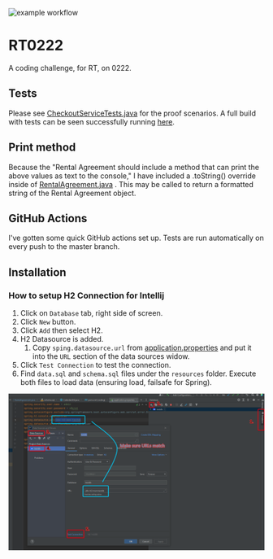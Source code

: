 ![example workflow](https://github.com/ProductOfAmerica/rt0222/actions/workflows/build-maven.yaml/badge.svg)

# RT0222

A coding challenge, for RT, on 0222.

## Tests

Please
see [CheckoutServiceTests.java](https://github.com/ProductOfAmerica/rt0222/blob/master/src/test/java/com/rt0222/service/CheckoutServiceTests.java)
for the proof scenarios. A full build with tests can be seen successfully
running [here](https://github.com/ProductOfAmerica/rt0222/runs/5118953540?check_suite_focus=true#step:4:37).

## Print method

Because the "Rental Agreement should include a method that can print the above values as text to the console," I have
included a .toString() override inside
of [RentalAgreement.java](https://github.com/ProductOfAmerica/rt0222/blob/master/src/main/java/com/rt0222/domain/model/RentalAgreement.java)
. This may be called to return a formatted string of the Rental Agreement object.

## GitHub Actions

I've gotten some quick GitHub actions set up. Tests are run automatically on every push to the master branch.

## Installation

### How to setup H2 Connection for Intellij

1. Click on `Database` tab, right side of screen.
2. Click `New` button.
3. Click `Add` then select H2.
4. H2 Datasource is added.
    1. Copy `sping.datasource.url`
       from [application.properties](https://github.com/ProductOfAmerica/rt0222/blob/master/src/main/resources/application.properties)
       and put it into the `URL` section of the data sources widow.
5. Click `Test Connection` to test the connection.
6. Find `data.sql` and `schema.sql` files under the `resources` folder. Execute both files to load data (ensuring load,
   failsafe for Spring).

![Setup H2 Connection Intellij](./.github/setup_h2_connection.png)